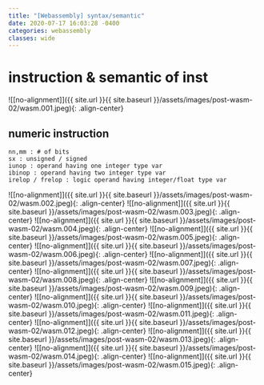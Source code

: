```yaml
---
title: "[Webassembly] syntax/semantic"
date: 2020-07-17 16:03:28 -0400
categories: webassembly
classes: wide
---
```

# instruction & semantic of inst
![[no-alignment]]({{ site.url }}{{ site.baseurl }}/assets/images/post-wasm-02/wasm.001.jpeg){: .align-center}
<!-- ![keynote01](./../assets/images/wasm.001.jpeg) -->
## numeric instruction
```
nn,mm : # of bits
sx : unsigned / signed
iunop : operand having one integer type var
ibinop : operand having two integer type var
irelop / frelop : logic operand having integer/float type var
```
![[no-alignment]]({{ site.url }}{{ site.baseurl }}/assets/images/post-wasm-02/wasm.002.jpeg){: .align-center}
![[no-alignment]]({{ site.url }}{{ site.baseurl }}/assets/images/post-wasm-02/wasm.003.jpeg){: .align-center}
![[no-alignment]]({{ site.url }}{{ site.baseurl }}/assets/images/post-wasm-02/wasm.004.jpeg){: .align-center}
![[no-alignment]]({{ site.url }}{{ site.baseurl }}/assets/images/post-wasm-02/wasm.005.jpeg){: .align-center}
![[no-alignment]]({{ site.url }}{{ site.baseurl }}/assets/images/post-wasm-02/wasm.006.jpeg){: .align-center}
![[no-alignment]]({{ site.url }}{{ site.baseurl }}/assets/images/post-wasm-02/wasm.007.jpeg){: .align-center}
![[no-alignment]]({{ site.url }}{{ site.baseurl }}/assets/images/post-wasm-02/wasm.008.jpeg){: .align-center}
![[no-alignment]]({{ site.url }}{{ site.baseurl }}/assets/images/post-wasm-02/wasm.009.jpeg){: .align-center}
![[no-alignment]]({{ site.url }}{{ site.baseurl }}/assets/images/post-wasm-02/wasm.010.jpeg){: .align-center}
![[no-alignment]]({{ site.url }}{{ site.baseurl }}/assets/images/post-wasm-02/wasm.011.jpeg){: .align-center}
![[no-alignment]]({{ site.url }}{{ site.baseurl }}/assets/images/post-wasm-02/wasm.012.jpeg){: .align-center}
![[no-alignment]]({{ site.url }}{{ site.baseurl }}/assets/images/post-wasm-02/wasm.013.jpeg){: .align-center}
![[no-alignment]]({{ site.url }}{{ site.baseurl }}/assets/images/post-wasm-02/wasm.014.jpeg){: .align-center}
![[no-alignment]]({{ site.url }}{{ site.baseurl }}/assets/images/post-wasm-02/wasm.015.jpeg){: .align-center}

